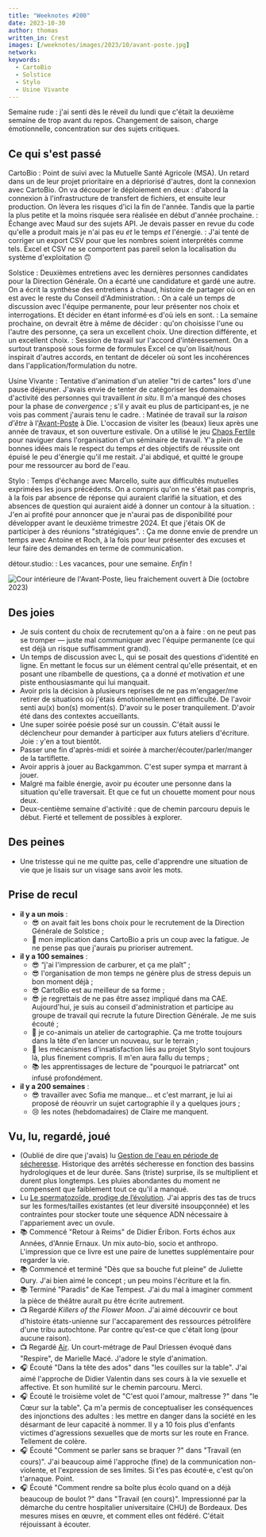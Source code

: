 ```yaml
---
title: "Weeknotes #200"
date: 2023-10-30
author: thomas
written_in: Crest
images: [/weeknotes/images/2023/10/avant-poste.jpg]
network:
keywords:
  - CartoBio
  - Solstice
  - Stylo
  - Usine Vivante
---
```


Semaine rude : j'ai senti dès le réveil du lundi que c'était la deuxième semaine de trop avant du repos. Changement de saison, charge émotionnelle, concentration sur des sujets critiques.

<!--more-->

## Ce qui s'est passé

CartoBio
: Point de suivi avec la Mutuelle Santé Agricole (MSA). Un retard dans un de leur projet prioritaire en a dépriorisé d'autres, dont la connexion avec CartoBio. On va découper le déploiement en deux : d'abord la connexion à l'infrastructure de transfert de fichiers, et ensuite leur production. On lèvera les risques d'ici la fin de l'année. Tandis que la partie la plus petite et la moins risquée sera réalisée en début d'année prochaine.
: Échange avec Maud sur des sujets API. Je devais passer en revue du code qu'elle a produit mais je n'ai pas eu _et_ le temps _et_ l'énergie.
: J'ai tenté de corriger un export CSV pour que les nombres soient interprétés comme tels. Excel et CSV ne se comportent pas pareil selon la localisation du système d'exploitation 🙃

Solstice
: Deuxièmes entretiens avec les dernières personnes candidates pour la Direction Générale. On a écarté une candidature et gardé une autre. On a écrit la synthèse des entretiens à chaud, histoire de partager où on en est avec le reste du Conseil d'Administration.
: On a calé un temps de discussion avec l'équipe permanente, pour leur présenter nos choix et interrogations. Et décider en étant informé·es d'où iels en sont.
: La semaine prochaine, on devrait être à même de décider : qu'on choisisse l'une ou l'autre des personne, ça sera un excellent choix. Une direction différente, et un excellent choix.
: Session de travail sur l'accord d'intéressement. On a surtout transposé sous forme de formules Excel ce qu'on lisait/nous inspirait d'autres accords, en tentant de déceler où sont les incohérences dans l'application/formulation du notre.

Usine Vivante
: Tentative d'animation d'un atelier "tri de cartes" lors d'une pause déjeuner. J'avais envie de tenter de catégoriser les domaines d'activité des personnes qui travaillent _in situ_. Il m'a manqué des choses pour la phase de _convergence_ ; s'il y avait eu plus de participant·es, je ne vois pas comment j'aurais tenu le cadre.
: Matinée de travail sur la _raison d'être_ à l'[Avant-Poste] à Die. L'occasion de visiter les (beaux) lieux après une année de travaux, et son ouverture estivale. On a utilisé le jeu [Chaos Fertile](https://chaosfertile.fr) pour naviguer dans l'organisation d'un séminaire de travail. Y'a plein de bonnes idées mais le respect du temps _et_ des objectifs de réussite ont épuisé le peu d'énergie qu'il me restait. J'ai abdiqué, et quitté le groupe pour me ressourcer au bord de l'eau.

Stylo
: Temps d'échange avec Marcello, suite aux difficultés mutuelles exprimées les jours précédents. On a compris qu'on ne s'était pas compris, à la fois par absence de réponse qui auraient clarifié la situation, et des absences de question qui auraient aidé à donner un contour à la situation.
: J'en ai profité pour annoncer que je n'aurai pas de disponibilité pour développer avant le deuxième trimestre 2024. Et que j'étais OK de participer à des réunions "stratégiques".
: Ça me donne envie de prendre un temps avec Antoine et Roch, à la fois pour leur présenter des excuses et leur faire des demandes en terme de communication.

détour.studio:
: Les vacances, pour une semaine. _Enfin_ !

![](/weeknotes/images/2023/10/avant-poste.jpg "Cour intérieure de l'Avant-Poste, lieu fraichement ouvert à Die (octobre 2023)")

## Des joies

- Je suis content du choix de recrutement qu'on a à faire : on ne peut pas se tromper — juste mal communiquer avec l'équipe permanente (ce qui est déjà un risque suffisamment grand).
- Un temps de discussion avec L, qui se posait des questions d'identité en ligne. En mettant le focus sur un élément central qu'elle présentait, et en posant une ribambelle de questions, ça a donné _et_ motivation _et_ une piste enthousiasmante qui lui manquait.
- Avoir pris la décision à plusieurs reprises de ne pas m'engager/me retirer de situations où j'étais émotionnellement en difficulté. De l'avoir senti au(x) bon(s) moment(s). D'avoir su le poser tranquilement. D'avoir été dans des contextes accueillants.
- Une super soirée poésie posé sur un coussin. C'était aussi le déclencheur pour demander à participer aux futurs ateliers d'écriture. Joie : y'en a tout bientôt.
- Passer une fin d'après-midi et soirée à marcher/écouter/parler/manger de la tartiflette.
- Avoir appris à jouer au Backgammon. C'est super sympa et marrant à jouer.
- Malgré ma faible énergie, avoir pu écouter une personne dans la situation qu'elle traversait. Et que ce fut un chouette moment pour nous deux.
- Deux-centième semaine d'activité : que de chemin parcouru depuis le début. Fierté et tellement de possibles à explorer.

## Des peines

- Une tristesse qui ne me quitte pas, celle d'apprendre une situation de vie que je lisais sur un visage sans avoir les mots.

## Prise de recul

- **il y a un mois** :
  - 😎 on avait fait les bons choix pour le recrutement de la Direction Générale de Solstice ;
  - 🤔 mon implication dans CartoBio a pris un coup avec la fatigue. Je ne pense pas que j'aurais pu prioriser autrement.
- **il y a 100 semaines** :
  - 😎 <q>j'ai l'impression de carburer, et ça me plaît</q> ;
  - 😎 l'organisation de mon temps ne génère plus de stress depuis un bon moment déjà ;
  - 😎 CartoBio est au meilleur de sa forme ;
  - 😎 je regrettais de ne pas être assez impliqué dans ma CAE. Aujourd'hui, je suis au conseil d'administration et participe au groupe de travail qui recrute la future Direction Générale. Je me suis écouté ;
  - 🤔 je co-animais un atelier de cartographie. Ça me trotte toujours dans la tête d'en lancer un nouveau, sur le terrain ;
  - 🤔 les mécanismes d'insatisfaction liés au projet Stylo sont toujours là, plus finement compris. Il m'en aura fallu du temps ;
  - 📚 les apprentissages de lecture de "pourquoi le patriarcat" ont infusé profondément.
- **il y a 200 semaines** :
  - 😎 travailler avec Sofia me manque… et c'est marrant, je lui ai proposé de réouvrir un sujet cartographie il y a quelques jours ;
  - 😢 les notes (hebdomadaires) de Claire me manquent.

## Vu, lu, regardé, joué

- (Oublié de dire que j'avais) lu [Gestion de l'eau en période de sécheresse](https://www.notre-environnement.gouv.fr/themes/economie/l-utilisation-des-ressources-naturelles-ressources/article/gestion-de-l-eau-en-periode-de-secheresse-en-france-metropolitaine-6326#Evolution-depuis-2012). Historique des arrêtés sécheresse en fonction des bassins hydrologiques et de leur durée. Sans (triste) surprise, ils se multiplient et durent plus longtemps. Les pluies abondantes du moment ne compensent que faiblement tout ce qu'il a manqué.
- Lu [Le spermatozoïde, prodige de l’évolution](https://www.mediapart.fr/journal/culture-et-idees/281023/le-spermatozoide-prodige-de-l-evolution). J'ai appris des tas de trucs sur les formes/tailles existantes (et leur diversité insoupçonnée) et les contraintes pour stocker toute une séquence ADN nécessaire à l'appariement avec un ovule.
- 📚 Commencé "Retour à Reims" de Didier Éribon. Forts échos aux Années, d'Annie Ernaux. Un mix auto-bio, socio et anthropo. L'impression que ce livre est une paire de lunettes supplémentaire pour regarder la vie.
- 📚 Commencé et terminé "Dès que sa bouche fut pleine" de Juliette Oury. J'ai bien aimé le concept ; un peu moins l'écriture et la fin.
- 📚 Terminé "Paradis" de Kae Tempest. J'ai du mal à imaginer comment la pièce de théâtre aurait pu être écrite autrement.
- 📺 Regardé <i lang="en">Killers of the Flower Moon</i>. J'ai aimé découvrir ce bout d'histoire états-unienne sur l'accaparement des ressources pétrolifère d'une tribu autochtone. Par contre qu'est-ce que c'était long (pour aucune raison).
- 📺 Regardé <a href="https://www.nfb.ca/film/air_fr/" lang="fr">Air</a>. Un court-métrage de Paul Driessen évoqué dans "Respire", de Marielle Macé. J'adore le style d'animation.
- 🎧 Écouté "Dans la tête des ados" dans "les couilles sur la table". J'ai aimé l'approche de Didier Valentin dans ses cours à la vie sexuelle et affective. Et son humilité sur le chemin parcouru. Merci.
- 🎧 Écouté le troisième volet de "C'est quoi l'amour, maîtresse ?" dans "le Cœur sur la table". Ça m'a permis de conceptualiser les conséquences des injonctions des adultes : les mettre en danger dans la société en les désarmant de leur capacité à nommer. Il y a 10 fois plus d'enfants victimes d'agressions sexuelles que de morts sur les route en France. Tellement de colère.
- 🎧 Écouté "Comment se parler sans se braquer ?" dans "Travail (en cours)". J'ai beaucoup aimé l'approche (fine) de la communication non-violente, et l'expression de ses limites. Si t'es pas écouté·e, c'est qu'on t'arnaque. Point.
- 🎧 Écouté "Comment rendre sa boîte plus écolo quand on a déjà beaucoup de boulot ?" dans "Travail (en cours)". Impressionné par la démarche du centre hospitalier universitaire (CHU) de Bordeaux. Des mesures mises en œuvre, et comment elles ont fédéré. C'était réjouissant à écouter.

[Avant-Poste]: http://avantposte.org/

